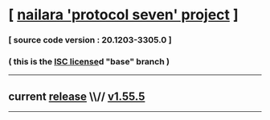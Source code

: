 
# [ [nailara 'protocol seven' project](http://src.nailara.net/) ]

### [ source code version : 20.1203-3305.0 ]

### ( this is the [ISC license](license)d "base" branch )
---
## current [release](https://github.com/anotherlink/nailara/releases) \\\\// [v1.55.5](https://github.com/anotherlink/nailara/releases/tag/v1.55.5)
---

